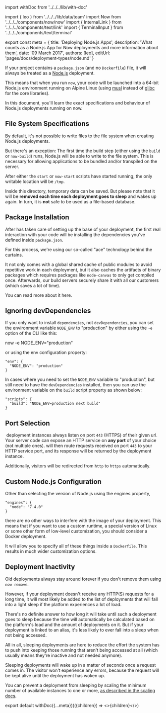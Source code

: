 import withDoc from '../../../lib/with-doc'

import { leo } from '../../../lib/data/team'
import Now from '../../../components/now/now'
import { InternalLink } from '../../../components/text/link'
import { TerminalInput } from '../../../components/text/terminal'

export const meta = {
  title: 'Deploying Node.js Apps',
  description: 'What counts as a Node.js App for Now deployments and more information about them',
  date: '09 March 2017',
  authors: [leo],
  editUrl: 'pages/docs/deployment-types/node.md'
}

If your project contains a `package.json` (and no `Dockerfile`) file, it will always be treated as a [Node.js](https://nodejs.org/en/) deployment.

This means that when you run `now`, your code will be launched into a 64-bit Node.js environment running on Alpine Linux (using [musl](https://www.musl-libc.org/) instead of [glibc](https://www.gnu.org/software/libc/) for the core libraries).

In this document, you'll learn the exact specifications and behaviour of Node.js deployments running on now.

## File System Specifications

By default, it's not possible to write files to the file system when creating Node.js deployments.

But there's an exception: The first time the build step (either using the `build` or `now-build`) runs, Node.js will be able to write to the file system. This is necessary for allowing applications to be bundled and/or transpiled on the server.

After either the `start` or `now-start` scripts have started running, the only writable location will be `/tmp`.

Inside this directory, temporary data can be saved. But please note that it will be **removed each time each deployment goes to sleep** and wakes up again. In turn, it is **not** safe to be used as a file-based database.

## Package Installation

After <Now color="#000" /> has taken care of setting up the base of your deployment, the first real interaction with your code will be installing the dependencies you've defined inside `package.json`.

For this process, we're using our so-called "ace" technology behind the curtains.

It not only comes with a global shared cache of public modules to avoid repetitive work in each deployment, but it also caches the artifacts of binary packages which requires packages like `node-canvas` to only get compiled once. Afterwards, our build servers securely share it with all our customers (which saves a lot of time).

You can read more about it <InternalLink href="/blog/faster-javascript-deployments">here</InternalLink>.

## Ignoring devDependencies

If you only want to install `dependencies`, not `devDependencies`, you can set the environment variable `NODE_ENV` to "production" by either using the `-e` option of the CLI like this:

<TerminalInput>now -e NODE_ENV="production"</TerminalInput>

or using the <InternalLink href="/docs/features/configuration#`env`-(object)">env</InternalLink> configuration property:

```
"env": {
  "NODE_ENV": "production"
}
```

In cases where you need to set the `NODE_ENV` variable to "production", but still need to have the `devDependencies` installed, then you can use the environment variable on the `build` script property as shown below:

```
"scripts": {
  "build": "NODE_ENV=production next build"
}
```

## Port Selection

&#8203;<Now color="#000" /> deployment instances always listen on port `443` (HTTPS) of their given url. Your server code can expose an HTTP service on **any port** of your choice (not multiple ones). <Now color="#000" /> will then route requests received on port `443` to your HTTP service port, and its response will be returned by the deployment instance.

Additionally, visitors will be redirected from `http` to `https` automatically.

## Custom Node.js Configuration

Other than selecting the version of Node.js using the engines property,

```
"engines": {
  "node": "7.4.0"
}
```

there are no other ways to interfere with the image of your deployment. This means that if you want to use a custom runtime, a special version of Linux or some other form of low-level customization, you should consider a <InternalLink href="/docs/deployment-types/docker">Docker deployment</InternalLink>.

It will allow you to specify all of these things inside a `Dockerfile`. This results in much wider customization options.

## Deployment Inactivity

Old deployments always stay around forever if you don't remove them using `now remove`.

However, if your deployment doesn't receive any HTTP(S) requests for a long time, it will most likely be added to the list of deployments that will fall into a light sleep if the platform experiences a lot of load.

There's no definite answer to how long it will take until such a deployment goes to sleep because the time will automatically be calculated based on the platform's load and the amount of deployments on it. But if your deployment is linked to an alias, it's less likely to ever fall into a sleep when not being accessed.

All in all, sleeping deployments are here to reduce the effort the system has to push into keeping those running that aren't being accessed at all (which usually means they're inactive and not needed anymore).

Sleeping deployments will wake up in a matter of seconds once a request comes in. The visitor won't experience any errors, because the request will be kept alive until the deployment has woken up.

You can prevent a deployment from sleeping by scaling the minimum number of available instances to one or more, [as described in the scaling docs](/docs/getting-started/scaling).

export default withDoc({...meta})(({children}) => <>{children}</>)
